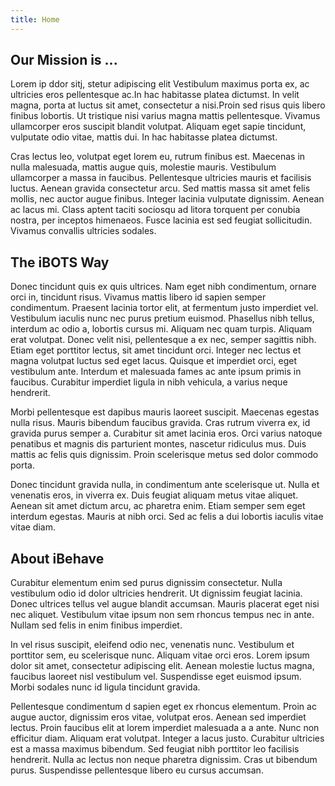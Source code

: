 ```yaml
---
title: Home
---
```


## Our Mission is ...
Lorem ip ddor sitj, stetur adipiscing elit Vestibulum maximus porta ex, ac ultricies eros pellentesque ac.In hac habitasse platea dictumst. In velit magna, porta at luctus sit amet, consectetur a nisi.Proin sed risus quis libero finibus lobortis. Ut tristique nisi varius magna mattis pellentesque. Vivamus ullamcorper eros suscipit blandit volutpat. Aliquam eget sapie tincidunt, vulputate odio vitae, mattis dui. In hac habitasse platea dictumst.

Cras lectus leo, volutpat eget lorem eu, rutrum finibus est. Maecenas in nulla malesuada, mattis augue quis, molestie mauris. Vestibulum ullamcorper a massa in faucibus. Pellentesque ultricies mauris et facilisis luctus. Aenean gravida consectetur arcu. Sed mattis massa sit amet felis mollis, nec auctor augue finibus. Integer lacinia vulputate dignissim. Aenean ac lacus mi. Class aptent taciti sociosqu ad litora torquent per conubia nostra, per inceptos himenaeos. Fusce lacinia est sed feugiat sollicitudin. Vivamus convallis ultricies sodales.

## The iBOTS Way
Donec tincidunt quis ex quis ultrices. Nam eget nibh condimentum, ornare orci in, tincidunt risus. Vivamus mattis libero id sapien semper condimentum. Praesent lacinia tortor elit, at fermentum justo imperdiet vel. Vestibulum iaculis nunc nec purus pretium euismod. Phasellus nibh tellus, interdum ac odio a, lobortis cursus mi. Aliquam nec quam turpis. Aliquam erat volutpat. Donec velit nisi, pellentesque a ex nec, semper sagittis nibh. Etiam eget porttitor lectus, sit amet tincidunt orci. Integer nec lectus et magna volutpat luctus sed eget lacus. Quisque et imperdiet orci, eget vestibulum ante. Interdum et malesuada fames ac ante ipsum primis in faucibus. Curabitur imperdiet ligula in nibh vehicula, a varius neque hendrerit.

Morbi pellentesque est dapibus mauris laoreet suscipit. Maecenas egestas nulla risus. Mauris bibendum faucibus gravida. Cras rutrum viverra ex, id gravida purus semper a. Curabitur sit amet lacinia eros. Orci varius natoque penatibus et magnis dis parturient montes, nascetur ridiculus mus. Duis mattis ac felis quis dignissim. Proin scelerisque metus sed dolor commodo porta.

Donec tincidunt gravida nulla, in condimentum ante scelerisque ut. Nulla et venenatis eros, in viverra ex. Duis feugiat aliquam metus vitae aliquet. Aenean sit amet dictum arcu, ac pharetra enim. Etiam semper sem eget interdum egestas. Mauris at nibh orci. Sed ac felis a dui lobortis iaculis vitae vitae diam.

## About iBehave

Curabitur elementum enim sed purus dignissim consectetur. Nulla vestibulum odio id dolor ultricies hendrerit. Ut dignissim feugiat lacinia. Donec ultrices tellus vel augue blandit accumsan. Mauris placerat eget nisi nec aliquet. Vestibulum vitae ipsum non sem rhoncus tempus nec in ante. Nullam sed felis in enim finibus imperdiet.

In vel risus suscipit, eleifend odio nec, venenatis nunc. Vestibulum et porttitor sem, eu scelerisque nunc. Aliquam vitae orci eros. Lorem ipsum dolor sit amet, consectetur adipiscing elit. Aenean molestie luctus magna, faucibus laoreet nisl vestibulum vel. Suspendisse eget euismod ipsum. Morbi sodales nunc id ligula tincidunt gravida.

Pellentesque condimentum d  sapien eget ex rhoncus elementum. Proin ac augue auctor, dignissim eros vitae, volutpat eros. Aenean sed imperdiet lectus. Proin faucibus elit at lorem imperdiet malesuada a a ante. Nunc non efficitur diam. Aliquam erat volutpat. Integer a lacus justo. Curabitur ultricies est a massa maximus bibendum. Sed feugiat nibh porttitor leo facilisis hendrerit. Nulla ac lectus non neque pharetra dignissim. Cras ut bibendum purus. Suspendisse pellentesque libero eu cursus accumsan.